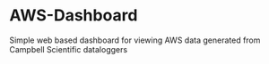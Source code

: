 # AWS-Dashboard
Simple web based dashboard for viewing AWS data generated from Campbell Scientific dataloggers
